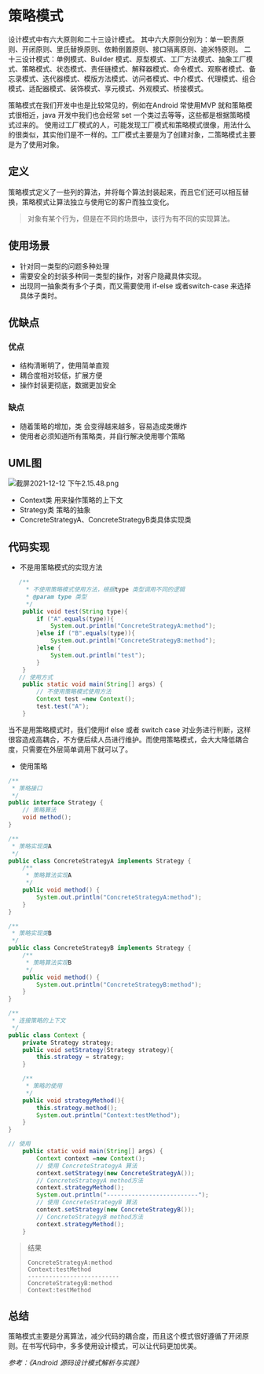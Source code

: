 # 策略模式

设计模式中有六大原则和二十三设计模式。
其中六大原则分别为：单一职责原则、开闭原则、里氏替换原则、依赖倒置原则、接口隔离原则、迪米特原则。
二十三设计模式：单例模式、Builder 模式、原型模式、工厂方法模式、抽象工厂模式、策略模式、状态模式、责任链模式、解释器模式、命令模式、观察者模式、备忘录模式、迭代器模式、模版方法模式、访问者模式、中介模式、代理模式、组合模式、适配器模式、装饰模式、享元模式、外观模式、桥接模式。

策略模式在我们开发中也是比较常见的，例如在Android 常使用MVP 就和策略模式很相近，java 开发中我们也会经常 set 一个类过去等等，这些都是根据策略模式过来的。
使用过工厂模式的人，可能发现工厂模式和策略模式很像，用法什么的很类似，其实他们是不一样的。工厂模式主要是为了创建对象，二策略模式主要是为了使用对象。
## 定义
策略模式定义了一些列的算法，并将每个算法封装起来，而且它们还可以相互替换，策略模式让算法独立与使用它的客户而独立变化。
> 对象有某个行为，但是在不同的场景中，该行为有不同的实现算法。
## 使用场景
* 针对同一类型的问题多种处理
* 需要安全的封装多种同一类型的操作，对客户隐藏具体实现。
* 出现同一抽象类有多个子类，而又需要使用 if-else 或者switch-case 来选择具体子类时。
## 优缺点
### 优点
* 结构清晰明了，使用简单直观
* 耦合度相对较低，扩展方便
* 操作封装更彻底，数据更加安全
### 缺点
* 随着策略的增加，类 会变得越来越多，容易造成类爆炸
* 使用者必须知道所有策略类，并自行解决使用哪个策略
## UML图
![截屏2021-12-12 下午2.15.48.png](https://upload-images.jianshu.io/upload_images/2209819-4d76ad3227178849.png?imageMogr2/auto-orient/strip%7CimageView2/2/w/1240)
* Context类 用来操作策略的上下文
* Strategy类 策略的抽象
* ConcreteStrategyA、ConcreteStrategyB类具体实现类
## 代码实现
* 不是用策略模式的实现方法
```java
   /**
     * 不使用策略模式使用方法，根据type 类型调用不同的逻辑
     * @param type 类型
     */
    public void test(String type){
        if ("A".equals(type)){
            System.out.println("ConcreteStrategyA:method");
        }else if ("B".equals(type)){
            System.out.println("ConcreteStrategyB:method");
        }else {
            System.out.println("test");
        }
    }
   // 使用方式
    public static void main(String[] args) {
        // 不使用策略模式使用方法
        Context test =new Context();
        test.test("A");
    }
```
当不是用策略模式时，我们使用if else 或者 switch case 对业务进行判断，这样很容造成高耦合，不方便后续人员进行维护。而使用策略模式，会大大降低耦合度，只需要在外层简单调用下就可以了。
* 使用策略
```java
/**
 * 策略接口
 */
public interface Strategy {
    // 策略算法
    void method();
}

/**
 * 策略实现类A
 */
public class ConcreteStrategyA implements Strategy {
    /**
     * 策略算法实现A
     */
    public void method() {
        System.out.println("ConcreteStrategyA:method");
    }
}

/**
 * 策略实现类B
 */
public class ConcreteStrategyB implements Strategy {
    /**
     * 策略算法实现B
     */
    public void method() {
        System.out.println("ConcreteStrategyB:method");
    }
}

/**
 * 连接策略的上下文
 */
public class Context {
    private Strategy strategy;
    public void setStrategy(Strategy strategy){
        this.strategy = strategy;
    }

    /**
     * 策略的使用
     */
    public void strategyMethod(){
        this.strategy.method();
        System.out.println("Context:testMethod");
    }
}

// 使用
    public static void main(String[] args) {
        Context context =new Context();
        // 使用 ConcreteStrategyA 算法
        context.setStrategy(new ConcreteStrategyA());
        // ConcreteStrategyA method方法
        context.strategyMethod();
        System.out.println("--------------------------");
        // 使用 ConcreteStrategyB 算法
        context.setStrategy(new ConcreteStrategyB());
        // ConcreteStrategyB method方法
        context.strategyMethod();
    }
```
> 结果
> ```shell
>ConcreteStrategyA:method
>Context:testMethod
>--------------------------
>ConcreteStrategyB:method
>Context:testMethod
>```

## 总结
策略模式主要是分离算法，减少代码的耦合度，而且这个模式很好遵循了开闭原则。在书写代码中，多多使用设计模式，可以让代码更加优美。

*参考：《Android 源码设计模式解析与实践》*
